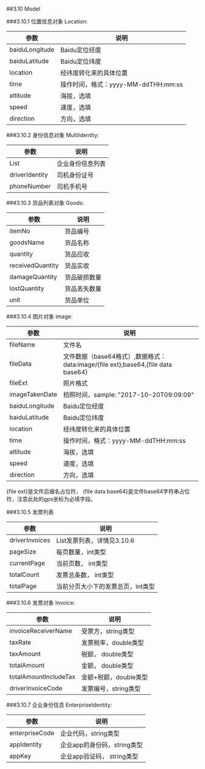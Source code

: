 ##3.10 <span id="3-10">Model</span>

###3.10.1 <span id="3-10-1">位置信息对象</span>
Location:

参数 | 说明
----- | -----
baiduLongitude | Baidu定位经度
baiduLatitude | Baidu定位纬度
location | 经纬度转化来的具体位置
time | 操作时间，格式：yyyy-MM-ddTHH:mm:ss
altitude | 海拔，选填
speed | 速度，选填
direction | 方向，选填

###3.10.2 <span id="3-10-2">身份信息对象</span>
MultiIdentity:

参数 | 说明
----- | -----
List | 企业身份信息列表
driverIdentity | 司机身份证号
phoneNumber | 司机手机号

###3.10.3 <span id="3-10-3">货品列表对象</span>
Goods:

参数 | 说明
----- | -----
itemNo | 货品编号
goodsName | 货品名称
quantity | 货品应收
receivedQuantity | 货品实收
damageQuantity | 货品破损数量
lostQuantity | 货品丢失数量
unit | 货品单位

###3.10.4 <span id="3-10-4">图片对象</span>
image:

参数 | 说明
----- | -----
fileName | 文件名
fileData | 文件数据（base64格式）,数据格式：<br/>data:image/{file ext};base64,{file data base64}
fileExt | 照片格式
imageTakenDate | 拍照时间，sample: "2017-10-20T09:09:09" 
baiduLongitude | Baidu定位经度
baiduLatitude | Baidu定位纬度
location | 经纬度转化来的具体位置
time | 操作时间，格式：yyyy-MM-ddTHH:mm:ss
altitude | 海拔，选填
speed | 速度，选填
direction | 方向，选填

{file ext}是文件后缀名占位符， {file data base64}是文件base64字符串占位符，注意此处的gps坐标为必填字段。

###3.10.5 <span id="3-10-5">发票列表</span>

参数 | 说明
----- | -----
driverInvoices | List<Invoice>发票列表，详情见3.10.6
pageSize | 每页数量，int类型
currentPage | 当前页数， int类型
totalCount | 发票总条数， int类型
totalPage | 当前分页大小下的发票总页，int类型

###3.10.6 <span id="3-10-6">发票对象</span>
Invoice:

参数 | 说明
----- | -----
invoiceReceiverName | 受票方，string类型
taxRate | 发票税率，double类型
taxAmount | 税额， double类型
totalAmount | 金额， double类型
totalAmountIncludeTax | 金额+税额，double类型
driverInvoiceCode | 发票编号，string类型

###3.10.7 <span id="3-10-7">企业身份信息</span>
EnterpriseIdentity:

参数 | 说明
----- | -----
enterpriseCode | 企业代码，string类型
appIdentity | 企业app的身份码，string类型
appKey | 企业app验证码， string类型
